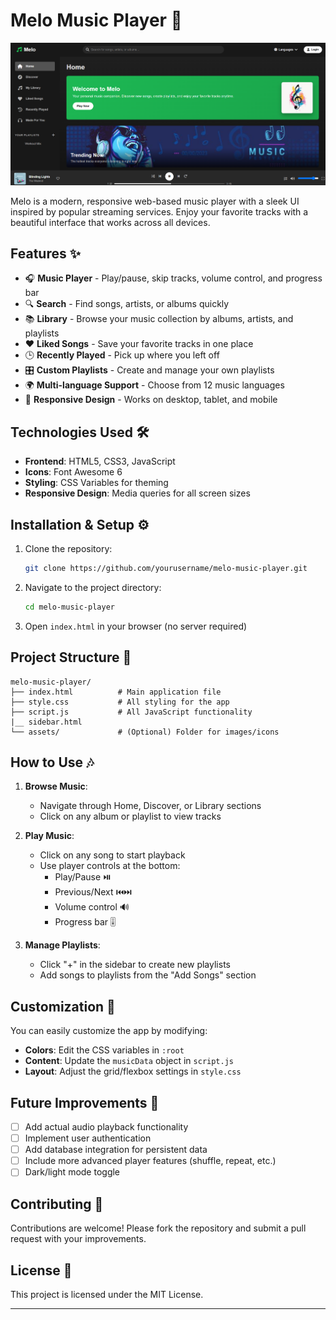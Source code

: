 # Melo Music Player 🎵

![Melo Screenshot](music.png)

Melo is a modern, responsive web-based music player with a sleek UI inspired by popular streaming services. Enjoy your favorite tracks with a beautiful interface that works across all devices.

## Features ✨

- 🎧 **Music Player** - Play/pause, skip tracks, volume control, and progress bar
- 🔍 **Search** - Find songs, artists, or albums quickly
- 📚 **Library** - Browse your music collection by albums, artists, and playlists
- ❤️ **Liked Songs** - Save your favorite tracks in one place
- 🕒 **Recently Played** - Pick up where you left off
- 🎛️ **Custom Playlists** - Create and manage your own playlists
- 🌍 **Multi-language Support** - Choose from 12 music languages
- 🔄 **Responsive Design** - Works on desktop, tablet, and mobile

## Technologies Used 🛠️

- **Frontend**: HTML5, CSS3, JavaScript
- **Icons**: Font Awesome 6
- **Styling**: CSS Variables for theming
- **Responsive Design**: Media queries for all screen sizes

## Installation & Setup ⚙️

1. Clone the repository:
   ```bash
   git clone https://github.com/yourusername/melo-music-player.git
   ```
2. Navigate to the project directory:
   ```bash
   cd melo-music-player
   ```
3. Open `index.html` in your browser (no server required)

## Project Structure 📂

```
melo-music-player/
├── index.html          # Main application file
├── style.css           # All styling for the app
├── script.js           # All JavaScript functionality
|__ sidebar.html         
└── assets/             # (Optional) Folder for images/icons
```

## How to Use 🎶

1. **Browse Music**:
   - Navigate through Home, Discover, or Library sections
   - Click on any album or playlist to view tracks

2. **Play Music**:
   - Click on any song to start playback
   - Use player controls at the bottom:
     - Play/Pause ⏯️
     - Previous/Next ⏮️⏭️
     - Volume control 🔊
     - Progress bar 🎚️

3. **Manage Playlists**:
   - Click "+" in the sidebar to create new playlists
   - Add songs to playlists from the "Add Songs" section

## Customization 🎨

You can easily customize the app by modifying:

- **Colors**: Edit the CSS variables in `:root`
- **Content**: Update the `musicData` object in `script.js`
- **Layout**: Adjust the grid/flexbox settings in `style.css`

## Future Improvements 🚀

- [ ] Add actual audio playback functionality
- [ ] Implement user authentication
- [ ] Add database integration for persistent data
- [ ] Include more advanced player features (shuffle, repeat, etc.)
- [ ] Dark/light mode toggle

## Contributing 🤝

Contributions are welcome! Please fork the repository and submit a pull request with your improvements.

## License 📄

This project is licensed under the MIT License.

---
